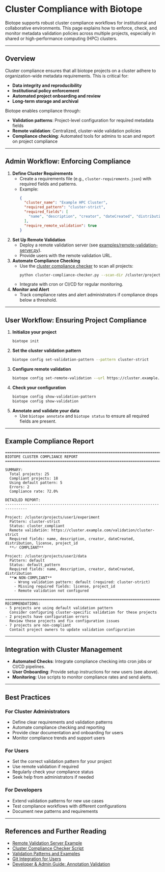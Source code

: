 # Cluster Compliance with Biotope

Biotope supports robust cluster compliance workflows for institutional and collaborative environments. This page explains how to enforce, check, and monitor metadata validation policies across multiple projects, especially in shared or high-performance computing (HPC) clusters.

---

## Overview

Cluster compliance ensures that all biotope projects on a cluster adhere to organization-wide metadata requirements. This is critical for:

- **Data integrity and reproducibility**
- **Institutional policy enforcement**
- **Automated project onboarding and review**
- **Long-term storage and archival**

Biotope enables compliance through:

- **Validation patterns**: Project-level configuration for required metadata fields
- **Remote validation**: Centralized, cluster-wide validation policies
- **Compliance checking**: Automated tools for admins to scan and report on project compliance

---

## Admin Workflow: Enforcing Compliance

1. **Define Cluster Requirements**
   - Create a requirements file (e.g., `cluster-requirements.json`) with required fields and patterns.
   - Example:
     ```json
     {
       "cluster_name": "Example HPC Cluster",
       "required_pattern": "cluster-strict",
       "required_fields": [
         "name", "description", "creator", "dateCreated", "distribution", "license", "project_id"
       ],
       "require_remote_validation": true
     }
     ```
2. **Set Up Remote Validation**
   - Deploy a remote validation server (see [examples/remote-validation-server.py](../examples/remote-validation-server.py)).
   - Provide users with the remote validation URL.
3. **Automate Compliance Checking**
   - Use the [cluster compliance checker](../examples/cluster-compliance-checker.py) to scan all projects:
     ```bash
     python cluster-compliance-checker.py --scan-dir /cluster/projects --requirements /etc/biotope/cluster-requirements.json --report /var/log/biotope/compliance-$(date +%Y%m%d).txt
     ```
   - Integrate with cron or CI/CD for regular monitoring.
4. **Monitor and Alert**
   - Track compliance rates and alert administrators if compliance drops below a threshold.

---

## User Workflow: Ensuring Project Compliance

1. **Initialize your project**
   ```bash
   biotope init
   ```
2. **Set the cluster validation pattern**
   ```bash
   biotope config set-validation-pattern --pattern cluster-strict
   ```
3. **Configure remote validation**
   ```bash
   biotope config set-remote-validation --url https://cluster.example.com/validation/cluster-strict
   ```
4. **Check your configuration**
   ```bash
   biotope config show-validation-pattern
   biotope config show-validation
   ```
5. **Annotate and validate your data**
   - Use `biotope annotate` and `biotope status` to ensure all required fields are present.

---

## Example Compliance Report

```
================================================================================
BIOTOPE CLUSTER COMPLIANCE REPORT
================================================================================

SUMMARY:
  Total projects: 25
  Compliant projects: 18
  Using default pattern: 5
  Errors: 2
  Compliance rate: 72.0%

DETAILED REPORT:
--------------------------------------------------------------------------------

Project: /cluster/projects/user1/experiment
  Pattern: cluster-strict
  Status: cluster_compliant
  Remote validation: https://cluster.example.com/validation/cluster-strict
  Required fields: name, description, creator, dateCreated, distribution, license, project_id
  **✅ COMPLIANT**

Project: /cluster/projects/user2/data
  Pattern: default
  Status: default_pattern
  Required fields: name, description, creator, dateCreated, distribution
  **❌ NON-COMPLIANT**
    - Wrong validation pattern: default (required: cluster-strict)
    - Missing required fields: license, project_id
    - Remote validation not configured

================================================================================
RECOMMENDATIONS:
- 5 projects are using default validation pattern
  Consider configuring cluster-specific validation for these projects
- 2 projects have configuration errors
  Review these projects and fix configuration issues
- 7 projects are non-compliant
  Contact project owners to update validation configuration
```

---

## Integration with Cluster Management

- **Automated Checks**: Integrate compliance checking into cron jobs or CI/CD pipelines.
- **User Onboarding**: Provide setup instructions for new users (see above).
- **Monitoring**: Use scripts to monitor compliance rates and send alerts.

---

## Best Practices

### For Cluster Administrators
- Define clear requirements and validation patterns
- Automate compliance checking and reporting
- Provide clear documentation and onboarding for users
- Monitor compliance trends and support users

### For Users
- Set the correct validation pattern for your project
- Use remote validation if required
- Regularly check your compliance status
- Seek help from administrators if needed

### For Developers
- Extend validation patterns for new use cases
- Test compliance workflows with different configurations
- Document new patterns and requirements

---

## References and Further Reading

- [Remote Validation Server Example](../examples/remote-validation-server.py)
- [Cluster Compliance Checker Script](../examples/cluster-compliance-checker.py)
- [Validation Patterns and Examples](https://github.com/biocypher/biotope/tree/main/docs/examples)
- [Git Integration for Users](git-integration.md)
- [Developer & Admin Guide: Annotation Validation](git-integration-dev.md) 
